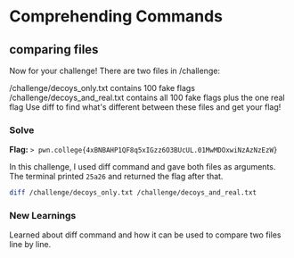 # Comprehending Commands

## comparing files
Now for your challenge! There are two files in /challenge:

/challenge/decoys_only.txt contains 100 fake flags
/challenge/decoys_and_real.txt contains all 100 fake flags plus the one real flag
Use diff to find what's different between these files and get your flag!

### Solve
**Flag:** `> pwn.college{4xBNBAHP1QF8q5xIGzz6O3BUcUL.01MwMDOxwiNzAzNzEzW}`

In this challenge, I used diff command and gave both files as arguments. The terminal printed ```25a26``` and returned the flag after that.

```bash
diff /challenge/decoys_only.txt /challenge/decoys_and_real.txt 
```

### New Learnings
Learned about diff command and how it can be used to compare two files line by line.
